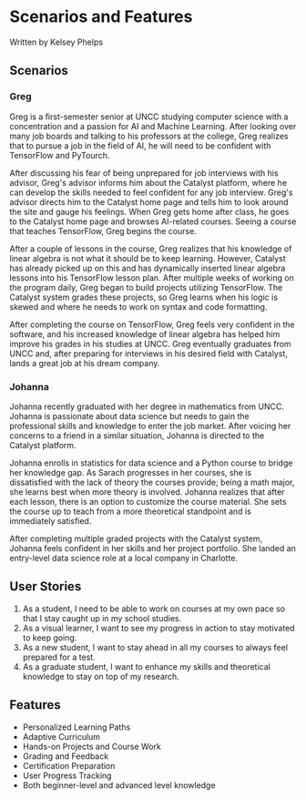 # Scenarios and Features

Written by Kelsey Phelps

## Scenarios

### Greg

Greg is a first-semester senior at UNCC studying computer science with a concentration and a passion for AI and Machine Learning. After looking over many job boards and talking to his professors at the college, Greg realizes that to pursue a job in the field of AI, he will need to be confident with TensorFlow and PyTourch.

After discussing his fear of being unprepared for job interviews with his advisor, Greg's advisor informs him about the Catalyst platform, where he can develop the skills needed to feel confident for any job interview. Greg's advisor directs him to the Catalyst home page and tells him to look around the site and gauge his feelings. When Greg gets home after class, he goes to the Catalyst home page and browses AI-related courses. Seeing a course that teaches TensorFlow, Greg begins the course.

After a couple of lessons in the course, Greg realizes that his knowledge of linear algebra is not what it should be to keep learning. However, Catalyst has already picked up on this and has dynamically inserted linear algebra lessons into his TensorFlow lesson plan. After multiple weeks of working on the program daily, Greg began to build projects utilizing TensorFlow. The Catalyst system grades these projects, so Greg learns when his logic is skewed and where he needs to work on syntax and code formatting.

After completing the course on TensorFlow, Greg feels very confident in the software, and his increased knowledge of linear algebra has helped him improve his grades in his studies at UNCC. Greg eventually graduates from UNCC and, after preparing for interviews in his desired field with Catalyst, lands a great job at his dream company.

### Johanna

Johanna recently graduated with her degree in mathematics from UNCC. Johanna is passionate about data science but needs to gain the professional skills and knowledge to enter the job market. After voicing her concerns to a friend in a similar situation, Johanna is directed to the Catalyst platform.

Johanna enrolls in statistics for data science and a Python course to bridge her knowledge gap. As Sarach progresses in her courses, she is dissatisfied with the lack of theory the courses provide; being a math major, she learns best when more theory is involved. Johanna realizes that after each lesson, there is an option to customize the course material. She sets the course up to teach from a more theoretical standpoint and is immediately satisfied.

After completing multiple graded projects with the Catalyst system, Johanna feels confident in her skills and her project portfolio. She landed an entry-level data science role at a local company in Charlotte.

## User Stories

1. As a student, I need to be able to work on courses at my own pace so that I stay caught up in my school studies.
2. As a visual learner, I want to see my progress in action to stay motivated to keep going.
3. As a new student, I want to stay ahead in all my courses to always feel prepared for a test.
4. As a graduate student, I want to enhance my skills and theoretical knowledge to stay on top of my research.

## Features

- Personalized Learning Paths
- Adaptive Curriculum
- Hands-on Projects and Course Work
- Grading and Feedback
- Certification Preparation
- User Progress Tracking
- Both beginner-level and advanced level knowledge
